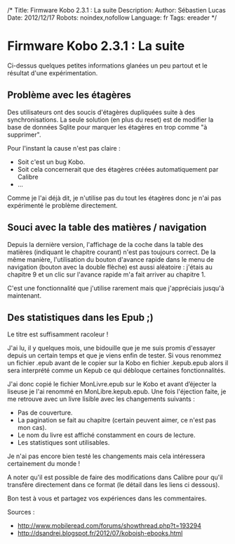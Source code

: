 /*
Title: Firmware Kobo 2.3.1 : La suite
Description: 
Author: Sébastien Lucas
Date: 2012/12/17
Robots: noindex,nofollow
Language: fr
Tags: ereader
*/
# Firmware Kobo 2.3.1 : La suite

Ci-dessus quelques petites informations glanées un peu partout et le résultat d'une expérimentation.


## Problème avec les étagères

Des utilisateurs ont des soucis d'étagères dupliquées suite à des synchronisations. La seule solution (en plus du reset) est de modifier la base de données Sqlite pour marquer les étagères en trop comme "à supprimer".

Pour l'instant la cause n'est pas claire : 
*	Soit c'est un bug Kobo.
*	Soit cela concernerait que des étagères créées automatiquement par Calibre
*	...

Comme je l'ai déjà dit, je n'utilise pas du tout les étagères donc je n'ai pas expérimenté le problème directement.

## Souci avec la table des matières / navigation

Depuis la dernière version, l'affichage de la coche dans la table des matières (indiquant le chapitre courant) n'est pas toujours correct. De la même manière, l'utilisation du bouton d'avance rapide dans le menu de navigation (bouton avec la double flèche) est aussi aléatoire : j'étais au chapitre 9 et un clic sur l'avance rapide m'a fait arriver au chapitre 1.

C'est une fonctionnalité que j'utilise rarement mais que j'appréciais jusqu'à maintenant.

## Des statistiques dans les Epub ;)

Le titre est suffisamment racoleur !

J'ai lu, il y quelques mois, une bidouille que je me suis promis d'essayer depuis un certain temps et que je viens enfin de tester. Si vous renommez un fichier .epub avant de le copier sur la Kobo en fichier .kepub.epub alors il sera interprété comme un Kepub ce qui débloque certaines fonctionnalités.

J'ai donc copié le fichier MonLivre.epub sur le Kobo et avant d’éjecter la liseuse je l'ai renommé en MonLibre.kepub.epub. Une fois l'éjection faite, je me retrouve avec un livre lisible avec les changements suivants :
*	Pas de couverture.
*	La pagination se fait au chapitre (certain peuvent aimer, ce n'est pas mon cas).
*	Le nom du livre est affiché constamment en cours de lecture.
*	Les statistiques sont utilisables.

Je n'ai pas encore bien testé les changements mais cela intéressera certainement du monde !

A noter qu'il est possible de faire des modifications dans Calibre pour qu'il transfère directement dans ce format (le détail dans les liens ci dessous).

Bon test à vous et partagez vos expériences dans les commentaires.

Sources : 
*	http://www.mobileread.com/forums/showthread.php?t=193294
*	http://dsandrei.blogspot.fr/2012/07/koboish-ebooks.html
